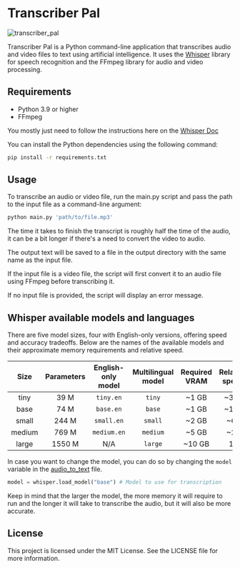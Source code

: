 # Transcriber Pal

![transcriber_pal](https://github.com/vasconceloscezar/transcriber-pal/assets/97035956/5fd72181-5cbe-4553-ac4c-fbec87666f96)

Transcriber Pal is a Python command-line application that transcribes audio and video files to text using artificial intelligence. It uses the [Whisper](https://github.com/openai/whisper) library for speech recognition and the FFmpeg library for audio and video processing.

## Requirements
- Python 3.9 or higher
- FFmpeg

You mostly just need to follow the instructions here on the [Whisper Doc](https://github.com/openai/whisper/edit/main/README.md#setup)

You can install the Python dependencies using the following command:

```bash
pip install -r requirements.txt
```

## Usage
To transcribe an audio or video file, run the main.py script and pass the path to the input file as a command-line argument:

```bash
python main.py 'path/to/file.mp3'
```

The time it takes to finish the transcript is roughly half the time of the audio, it can be a bit longer if there's a need to convert the video to audio. 

The output text will be saved to a file in the output directory with the same name as the input file.

If the input file is a video file, the script will first convert it to an audio file using FFmpeg before transcribing it.

If no input file is provided, the script will display an error message.

## Whisper available models and languages

There are five model sizes, four with English-only versions, offering speed and accuracy tradeoffs. Below are the names of the available models and their approximate memory requirements and relative speed. 


|  Size  | Parameters | English-only model | Multilingual model | Required VRAM | Relative speed |
|:------:|:----------:|:------------------:|:------------------:|:-------------:|:--------------:|
|  tiny  |    39 M    |     `tiny.en`      |       `tiny`       |     ~1 GB     |      ~32x      |
|  base  |    74 M    |     `base.en`      |       `base`       |     ~1 GB     |      ~16x      |
| small  |   244 M    |     `small.en`     |      `small`       |     ~2 GB     |      ~6x       |
| medium |   769 M    |    `medium.en`     |      `medium`      |     ~5 GB     |      ~2x       |
| large  |   1550 M   |        N/A         |      `large`       |    ~10 GB     |       1x       |


In case you want to change the model, you can do so by changing the `model` variable in the [audio_to_text](./tools/audio_to_text.py) file.

```python
model = whisper.load_model("base") # Model to use for transcription
```

Keep in mind that the larger the model, the more memory it will require to run and the longer it will take to transcribe the audio, but it will also be more accurate.


## License
This project is licensed under the MIT License. See the LICENSE file for more information.
